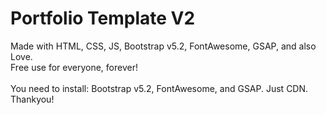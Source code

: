 # Portfolio Template V2

Made with HTML, CSS, JS, Bootstrap v5.2, FontAwesome, GSAP, and also Love.
<br>
Free use for everyone, forever!
<br>
<br>
You need to install: Bootstrap v5.2, FontAwesome, and GSAP. Just CDN.
<br>
Thankyou!
